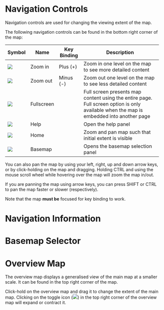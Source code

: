 # Navigation Controls

Navigation controls are used for changing the viewing extent of the map.

The following navigation controls can be found in the bottom right corner of the map:

|Symbol|Name|Key Binding|Description|
|----|----|----|----|
|![](navigation/zoomin.png)| Zoom in | Plus (+) | Zoom in one level on the map to see more detailed content |
|![](navigation/zoomout.png)| Zoom out | Minus (-) | Zoom out one level on the map to see less detailed content  |
|![](navigation/fullscreen.png)| Fullscreen | | Full screen presents map content using the entire page. Full screen option is only available when the map is embedded into another page  |
|![](navigation/help.png)| Help | | Open the help panel |
|![](navigation/home.png)| Home | | Zoom and pan map such that initial extent is visible |
|![](navigation/basemaps.png)| Basemap | | Opens the basemap selection panel |

You can also pan the map by using your left, right, up and down arrow keys, or by click-holding on the map and dragging. Holding CTRL and using the mouse scroll wheel while hovering over the map will zoom the map in/out.

If you are panning the map using arrow keys, you can press SHIFT or CTRL to pan the map faster or slower (respectively).

Note that the map __must be__ focused for key binding to work.



# Navigation Information




# Basemap Selector




# Overview Map

The overview map displays a generalised view of the main map at a smaller scale. It can be found in the top right corner of the map.

Click-hold on the overview map and drag it to change the extent of the main map. Clicking on the toggle icon (![](overview/toggle.png)) in the top right corner of the overview map will expand or contract it.
